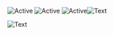 ![Active](https://img.shields.io/badge/Langages-Python-yellow) ![Active](https://img.shields.io/badge/Experience-Beginner-orange) ![Active](https://img.shields.io/badge/%F0%9F%8C%8C-Fran%C3%A7ais%20%2F%20English%20%2F%20Nederlands%20-red)![Text](https://cdn.discordapp.com/attachments/656474352560111636/746479078726565948/ezgif-7-f40d9e0fb042.jpg)

 

![Text](https://media.discordapp.net/attachments/656474352560111636/746381603537944606/Doctors_silhouette_banner_B.jpg)



